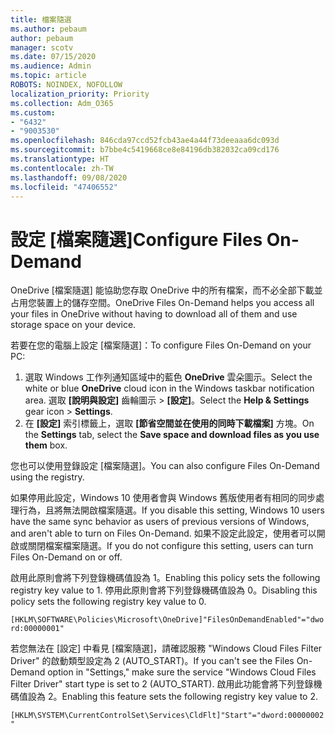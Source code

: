 ```yaml
---
title: 檔案隨選
ms.author: pebaum
author: pebaum
manager: scotv
ms.date: 07/15/2020
ms.audience: Admin
ms.topic: article
ROBOTS: NOINDEX, NOFOLLOW
localization_priority: Priority
ms.collection: Adm_O365
ms.custom:
- "6432"
- "9003530"
ms.openlocfilehash: 846cda97ccd52fcb43ae4a44f73deeaaa6dc093d
ms.sourcegitcommit: b7bbe4c5419668ce8e84196db382032ca09cd176
ms.translationtype: HT
ms.contentlocale: zh-TW
ms.lasthandoff: 09/08/2020
ms.locfileid: "47406552"
---
```

# <a name="configure-files-on-demand"></a><span data-ttu-id="8f647-102">設定 [檔案隨選]</span><span class="sxs-lookup"><span data-stu-id="8f647-102">Configure Files On-Demand</span></span>

<span data-ttu-id="8f647-103">OneDrive [檔案隨選] 能協助您存取 OneDrive 中的所有檔案，而不必全部下載並占用您裝置上的儲存空間。</span><span class="sxs-lookup"><span data-stu-id="8f647-103">OneDrive Files On-Demand helps you access all your files in OneDrive without having to download all of them and use storage space on your device.</span></span>

<span data-ttu-id="8f647-104">若要在您的電腦上設定 [檔案隨選]：</span><span class="sxs-lookup"><span data-stu-id="8f647-104">To configure Files On-Demand on your PC:</span></span>

1. <span data-ttu-id="8f647-105">選取 Windows 工作列通知區域中的藍色 **OneDrive** 雲朵圖示。</span><span class="sxs-lookup"><span data-stu-id="8f647-105">Select the white or blue **OneDrive** cloud icon in the Windows taskbar notification area.</span></span> <span data-ttu-id="8f647-106">選取 **[說明與設定]** 齒輪圖示 > **[設定]**。</span><span class="sxs-lookup"><span data-stu-id="8f647-106">Select the **Help & Settings** gear icon > **Settings**.</span></span>
2. <span data-ttu-id="8f647-107">在 **[設定]** 索引標籤上，選取 **[節省空間並在使用的同時下載檔案]** 方塊。</span><span class="sxs-lookup"><span data-stu-id="8f647-107">On the **Settings** tab, select the **Save space and download files as you use them** box.</span></span>  

<span data-ttu-id="8f647-108">您也可以使用登錄設定 [檔案隨選]。</span><span class="sxs-lookup"><span data-stu-id="8f647-108">You can also configure Files On-Demand using the registry.</span></span>

<span data-ttu-id="8f647-109">如果停用此設定，Windows 10 使用者會與 Windows 舊版使用者有相同的同步處理行為，且將無法開啟檔案隨選。</span><span class="sxs-lookup"><span data-stu-id="8f647-109">If you disable this setting, Windows 10 users have the same sync behavior as users of previous versions of Windows, and aren't able to turn on Files On-Demand.</span></span> <span data-ttu-id="8f647-110">如果不設定此設定，使用者可以開啟或關閉檔案檔案隨選。</span><span class="sxs-lookup"><span data-stu-id="8f647-110">If you do not configure this setting, users can turn Files On-Demand on or off.</span></span>

<span data-ttu-id="8f647-111">啟用此原則會將下列登錄機碼值設為 1。</span><span class="sxs-lookup"><span data-stu-id="8f647-111">Enabling this policy sets the following registry key value to 1.</span></span> <span data-ttu-id="8f647-112">停用此原則會將下列登錄機碼值設為 0。</span><span class="sxs-lookup"><span data-stu-id="8f647-112">Disabling this policy sets the following registry key value to 0.</span></span>

`[HKLM\SOFTWARE\Policies\Microsoft\OneDrive]"FilesOnDemandEnabled"="dword:00000001"`

<span data-ttu-id="8f647-113">若您無法在 [設定] 中看見 [檔案隨選]，請確認服務 "Windows Cloud Files Filter Driver" 的啟動類型設定為 2 (AUTO_START)。</span><span class="sxs-lookup"><span data-stu-id="8f647-113">If you can't see the Files On-Demand option in "Settings," make sure the service "Windows Cloud Files Filter Driver" start type is set to 2 (AUTO_START).</span></span> <span data-ttu-id="8f647-114">啟用此功能會將下列登錄機碼值設為 2。</span><span class="sxs-lookup"><span data-stu-id="8f647-114">Enabling this feature sets the following registry key value to 2.</span></span>

`[HKLM\SYSTEM\CurrentControlSet\Services\CldFlt]"Start"="dword:00000002"`
